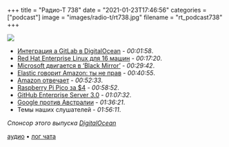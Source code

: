 +++
title = "Радио-Т 738"
date = "2021-01-23T17:46:56"
categories = ["podcast"]
image = "images/radio-t/rt738.jpg"
filename = "rt_podcast738"
+++

![](https://radio-t.com/images/radio-t/rt738.jpg)

- [Интеграция а GitLab в DigitalOcean](https://www.digitalocean.com/blog/introducing-gitlab-integration-for-digitalocean-app-platform/) - *00:01:58*.
- [Red Hat Enterprise Linux для 16 машин](https://www.redhat.com/en/blog/new-year-new-red-hat-enterprise-linux-programs-easier-ways-access-rhel) - *00:17:20*.
- [Microsoft двигается в ‘Black Mirror’](https://www.indiewire.com/2021/01/microsoft-black-mirror-deceased-people-chatbots-1234610894/) - *00:29:42*.
- [Elastic говорит Amazon: ты не прав](https://www.elastic.co/blog/why-license-change-AWS) - *00:40:55*.
- [Amazon отвечает](https://aws.amazon.com/blogs/opensource/stepping-up-for-a-truly-open-source-elasticsearch/) - *00:52:33*.
- [Raspberry Pi Pico за $4](https://habr.com/ru/company/selectel/blog/538778/) - *00:58:52*.
- [GitHub Enterprise Server 3.0](https://github.blog/2021-01-15-github-enterprise-server-3-0-is-here/) - *01:07:32*.
- [Google против Австралии](https://www.bbc.com/news/world-australia-55760673) - *01:36:21*.
- Темы наших слушателей - *01:56:11*.

*Спонсор этого выпуска [DigitalOcean](https://do.co/radiot)*


[аудио](https://cdn.radio-t.com/rt_podcast738.mp3) • [лог чата](https://chat.radio-t.com/logs/radio-t-738.html)
<audio src="https://cdn.radio-t.com/rt_podcast738.mp3" preload="none"></audio>
